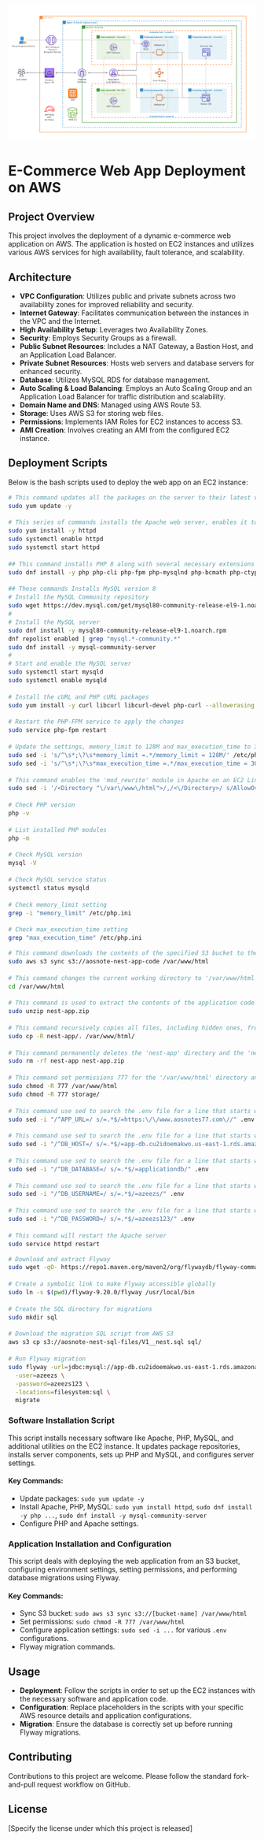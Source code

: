 ![Alt text](Dynamic.png)

# E-Commerce Web App Deployment on AWS

## Project Overview

This project involves the deployment of a dynamic e-commerce web application on AWS. The application is hosted on EC2 instances and utilizes various AWS services for high availability, fault tolerance, and scalability.

## Architecture

- **VPC Configuration**: Utilizes public and private subnets across two availability zones for improved reliability and security.
- **Internet Gateway**: Facilitates communication between the instances in the VPC and the Internet.
- **High Availability Setup**: Leverages two Availability Zones.
- **Security**: Employs Security Groups as a firewall.
- **Public Subnet Resources**: Includes a NAT Gateway, a Bastion Host, and an Application Load Balancer.
- **Private Subnet Resources**: Hosts web servers and database servers for enhanced security.
- **Database**: Utilizes MySQL RDS for database management.
- **Auto Scaling & Load Balancing**: Employs an Auto Scaling Group and an Application Load Balancer for traffic distribution and scalability.
- **Domain Name and DNS**: Managed using AWS Route 53.
- **Storage**: Uses AWS S3 for storing web files.
- **Permissions**: Implements IAM Roles for EC2 instances to access S3.
- **AMI Creation**: Involves creating an AMI from the configured EC2 instance.

## Deployment Scripts
Below is the bash scripts used to deploy the web app on an EC2 instance:

```bash
# This command updates all the packages on the server to their latest versions
sudo yum update -y

# This series of commands installs the Apache web server, enables it to start on boot, and then starts the server immediately
sudo yum install -y httpd
sudo systemctl enable httpd 
sudo systemctl start httpd

## This command installs PHP 8 along with several necessary extensions for the application to run
sudo dnf install -y php php-cli php-fpm php-mysqlnd php-bcmath php-ctype php-fileinfo php-json php-mbstring php-openssl php-pdo php-gd php-tokenizer php-xml

## These commands Installs MySQL version 8
# Install the MySQL Community repository
sudo wget https://dev.mysql.com/get/mysql80-community-release-el9-1.noarch.rpm 
#
# Install the MySQL server
sudo dnf install -y mysql80-community-release-el9-1.noarch.rpm 
dnf repolist enabled | grep "mysql.*-community.*"
sudo dnf install -y mysql-community-server 
#
# Start and enable the MySQL server
sudo systemctl start mysqld
sudo systemctl enable mysqld

# Install the cURL and PHP cURL packages
sudo yum install -y curl libcurl libcurl-devel php-curl --allowerasing

# Restart the PHP-FPM service to apply the changes
sudo service php-fpm restart

# Update the settings, memory_limit to 128M and max_execution_time to 300 in the php.ini file
sudo sed -i 's/^\s*;\?\s*memory_limit =.*/memory_limit = 128M/' /etc/php.ini
sudo sed -i 's/^\s*;\?\s*max_execution_time =.*/max_execution_time = 300/' /etc/php.ini

# This command enables the 'mod_rewrite' module in Apache on an EC2 Linux instance. It allows the use of .htaccess files for URL rewriting and other directives in the '/var/www/html' directory
sudo sed -i '/<Directory "\/var\/www\/html">/,/<\/Directory>/ s/AllowOverride None/AllowOverride All/' /etc/httpd/conf/httpd.conf

# Check PHP version
php -v

# List installed PHP modules
php -m

# Check MySQL version
mysql -V

# Check MySQL service status
systemctl status mysqld

# Check memory_limit setting
grep -i "memory_limit" /etc/php.ini

# Check max_execution_time setting
grep "max_execution_time" /etc/php.ini
```

```bash
# This command downloads the contents of the specified S3 bucket to the '/var/www/html' directory on the EC2 instance
sudo aws s3 sync s3://aosnote-nest-app-code /var/www/html

# This command changes the current working directory to '/var/www/html', which is the standard directory for hosting web pages on a Unix-based server
cd /var/www/html

# This command is used to extract the contents of the application code zip file that was previously downloaded from the S3 bucket
sudo unzip nest-app.zip

# This command recursively copies all files, including hidden ones, from the 'nest-app' directory to the '/var/www/html/'.
sudo cp -R nest-app/. /var/www/html/

# This command permanently deletes the 'nest-app' directory and the 'nest-app.zip' file.
sudo rm -rf nest-app nest-app.zip

# This command set permissions 777 for the '/var/www/html' directory and the 'storage/' directory
sudo chmod -R 777 /var/www/html
sudo chmod -R 777 storage/

# This command use sed to search the .env file for a line that starts with APP_URL= and replace everything after the = character with the app's domain name
sudo sed -i "/^APP_URL=/ s/=.*$/=https:\/\/www.aosnotes77.com\//" .env

# This command use sed to search the .env file for a line that starts with DB_HOST= and replace everything after the = character with the rds endpoint
sudo sed -i "/^DB_HOST=/ s/=.*$/=app-db.cu2idoemakwo.us-east-1.rds.amazonaws.com/" .env

# This command use sed to search the .env file for a line that starts with DB_DATABASE= and replace everything after the = character with the rds database name
sudo sed -i "/^DB_DATABASE=/ s/=.*$/=applicationdb/" .env

# This command use sed to search the .env file for a line that starts with DB_USERNAME= and replace everything after the = character with the rds database username
sudo sed -i "/^DB_USERNAME=/ s/=.*$/=azeezs/" .env

# This command use sed to search the .env file for a line that starts with DB_PASSWORD= and replace everything after the = character with the rds database password
sudo sed -i "/^DB_PASSWORD=/ s/=.*$/=azeezs123/" .env

# This command will restart the Apache server
sudo service httpd restart
```

```bash
# Download and extract Flyway
sudo wget -qO- https://repo1.maven.org/maven2/org/flywaydb/flyway-commandline/9.20.0/flyway-commandline-9.20.0-linux-x64.tar.gz | tar -xvz

# Create a symbolic link to make Flyway accessible globally
sudo ln -s $(pwd)/flyway-9.20.0/flyway /usr/local/bin

# Create the SQL directory for migrations
sudo mkdir sql

# Download the migration SQL script from AWS S3
aws s3 cp s3://aosnote-nest-sql-files/V1__nest.sql sql/

# Run Flyway migration
sudo flyway -url=jdbc:mysql://app-db.cu2idoemakwo.us-east-1.rds.amazonaws.com:3306/applicationdb \
  -user=azeezs \
  -password=azeezs123 \
  -locations=filesystem:sql \
  migrate
```

### Software Installation Script

This script installs necessary software like Apache, PHP, MySQL, and additional utilities on the EC2 instance. It updates package repositories, installs server components, sets up PHP and MySQL, and configures server settings.

#### Key Commands:
- Update packages: `sudo yum update -y`
- Install Apache, PHP, MySQL: `sudo yum install httpd`, `sudo dnf install -y php ...`, `sudo dnf install -y mysql-community-server`
- Configure PHP and Apache settings.

### Application Installation and Configuration

This script deals with deploying the web application from an S3 bucket, configuring environment settings, setting permissions, and performing database migrations using Flyway.

#### Key Commands:
- Sync S3 bucket: `sudo aws s3 sync s3://[bucket-name] /var/www/html`
- Set permissions: `sudo chmod -R 777 /var/www/html`
- Configure application settings: `sudo sed -i ...` for various `.env` configurations.
- Flyway migration commands.

## Usage

- **Deployment**: Follow the scripts in order to set up the EC2 instances with the necessary software and application code.
- **Configuration**: Replace placeholders in the scripts with your specific AWS resource details and application configurations.
- **Migration**: Ensure the database is correctly set up before running Flyway migrations.

## Contributing

Contributions to this project are welcome. Please follow the standard fork-and-pull request workflow on GitHub.

## License

[Specify the license under which this project is released]
